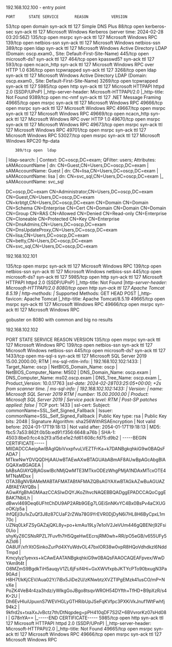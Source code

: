 192.168.102.100 - entry point
	
	PORT      STATE SERVICE       REASON          VERSION
53/tcp    open  domain        syn-ack ttl 127 Simple DNS Plus
88/tcp    open  kerberos-sec  syn-ack ttl 127 Microsoft Windows Kerberos (server time: 2024-02-28 03:20:56Z)
135/tcp   open  msrpc         syn-ack ttl 127 Microsoft Windows RPC
139/tcp   open  netbios-ssn   syn-ack ttl 127 Microsoft Windows netbios-ssn
389/tcp   open  ldap          syn-ack ttl 127 Microsoft Windows Active Directory LDAP (Domain: oscp.exam0., Site: Default-First-Site-Name)
445/tcp   open  microsoft-ds? syn-ack ttl 127
464/tcp   open  kpasswd5?     syn-ack ttl 127
593/tcp   open  ncacn_http    syn-ack ttl 127 Microsoft Windows RPC over HTTP 1.0
636/tcp   open  tcpwrapped    syn-ack ttl 127
3268/tcp  open  ldap          syn-ack ttl 127 Microsoft Windows Active Directory LDAP (Domain: oscp.exam0., Site: Default-First-Site-Name)
3269/tcp  open  tcpwrapped    syn-ack ttl 127
5985/tcp  open  http          syn-ack ttl 127 Microsoft HTTPAPI httpd 2.0 (SSDP/UPnP)
|_http-server-header: Microsoft-HTTPAPI/2.0
|_http-title: Not Found
9389/tcp  open  mc-nmf        syn-ack ttl 127 .NET Message Framing
49665/tcp open  msrpc         syn-ack ttl 127 Microsoft Windows RPC
49666/tcp open  msrpc         syn-ack ttl 127 Microsoft Windows RPC
49667/tcp open  msrpc         syn-ack ttl 127 Microsoft Windows RPC
49669/tcp open  ncacn_http    syn-ack ttl 127 Microsoft Windows RPC over HTTP 1.0
49670/tcp open  msrpc         syn-ack ttl 127 Microsoft Windows RPC
49673/tcp open  msrpc         syn-ack ttl 127 Microsoft Windows RPC
49701/tcp open  msrpc         syn-ack ttl 127 Microsoft Windows RPC
53027/tcp open  msrpc         syn-ack ttl 127 Microsoft Windows RPC20  ftp-data
	
		389/tcp open  ldap
| ldap-search: 
|   Context: DC=oscp,DC=exam; QFilter: users; Attributes: sAMAccountName
|     dn: CN=Guest,CN=Users,DC=oscp,DC=exam
|         sAMAccountName: Guest
|     dn: CN=lisa,CN=Users,DC=oscp,DC=exam
|         sAMAccountName: lisa
|     dn: CN=svc_sql,CN=Users,DC=oscp,DC=exam
|_        sAMAccountName: svc_sql

DC=oscp,DC=exam
CN=Administrator,CN=Users,DC=oscp,DC=exam
CN=Guest,CN=Users,DC=oscp,DC=exam
CN=krbtgt,CN=Users,DC=oscp,DC=exam
CN=Domain
CN=Domain
CN=Schema
CN=Enterprise
CN=Cert
CN=Domain
CN=Domain
CN=Domain
CN=Group
CN=RAS
CN=Allowed
CN=Denied
CN=Read-only
CN=Enterprise
CN=Cloneable
CN=Protected
CN=Key
CN=Enterprise
CN=DnsAdmins,CN=Users,DC=oscp,DC=exam
CN=DnsUpdateProxy,CN=Users,DC=oscp,DC=exam
CN=lisa,CN=Users,DC=oscp,DC=exam
CN=betty,CN=Users,DC=oscp,DC=exam
CN=svc_sql,CN=Users,DC=oscp,DC=exam


		
192.168.102.101

135/tcp   open  msrpc         syn-ack ttl 127 Microsoft Windows RPC
139/tcp   open  netbios-ssn   syn-ack ttl 127 Microsoft Windows netbios-ssn
445/tcp   open  microsoft-ds? syn-ack ttl 127
5985/tcp  open  http          syn-ack ttl 127 Microsoft HTTPAPI httpd 2.0 (SSDP/UPnP)
|_http-title: Not Found
|_http-server-header: Microsoft-HTTPAPI/2.0
8080/tcp  open  http          syn-ack ttl 127 Apache Tomcat 8.5.19
| http-methods: 
|_  Supported Methods: GET HEAD POST
|_http-favicon: Apache Tomcat
|_http-title: Apache Tomcat/8.5.19
49665/tcp open  msrpc         syn-ack ttl 127 Microsoft Windows RPC
49666/tcp open  msrpc         syn-ack ttl 127 Microsoft Windows RPC

gobuster on 8080 with common and big no results

192.168.102.102

PORT      STATE SERVICE       REASON          VERSION
135/tcp   open  msrpc         syn-ack ttl 127 Microsoft Windows RPC
139/tcp   open  netbios-ssn   syn-ack ttl 127 Microsoft Windows netbios-ssn
445/tcp   open  microsoft-ds? syn-ack ttl 127
1433/tcp  open  ms-sql-s      syn-ack ttl 127 Microsoft SQL Server 2019 15.00.2000.00; RTM
| ms-sql-ntlm-info: 
|   192.168.102.102:1433: 
|     Target_Name: oscp
|     NetBIOS_Domain_Name: oscp
|     NetBIOS_Computer_Name: MS02
|     DNS_Domain_Name: oscp.exam
|     DNS_Computer_Name: ms02.oscp.exam
|     DNS_Tree_Name: oscp.exam
|_    Product_Version: 10.0.17763
|_ssl-date: 2024-02-28T03:25:05+00:00; +2s from scanner time.
| ms-sql-info: 
|   192.168.102.102:1433: 
|     Version: 
|       name: Microsoft SQL Server 2019 RTM
|       number: 15.00.2000.00
|       Product: Microsoft SQL Server 2019
|       Service pack level: RTM
|       Post-SP patches applied: false
|_    TCP port: 1433
| ssl-cert: Subject: commonName=SSL_Self_Signed_Fallback
| Issuer: commonName=SSL_Self_Signed_Fallback
| Public Key type: rsa
| Public Key bits: 2048
| Signature Algorithm: sha256WithRSAEncryption
| Not valid before: 2024-01-17T19:18:13
| Not valid after:  2054-01-17T19:18:13
| MD5:   fbc5:7a53:862f:0b5b:ed91:f356:6648:a76b
| SHA-1: 4503:8be0:fcc4:b2f3:a15d:e1e2:fd61:608c:fd75:d9b2
| -----BEGIN CERTIFICATE-----
| MIIDADCCAeigAwIBAgIQbiVxxpfvuLVEZTFrKa+k7DANBgkqhkiG9w0BAQsFADA7
| MTkwNwYDVQQDHjAAUwBTAEwAXwBTAGUAbABmAF8AUwBpAGcAbgBlAGQAXwBGAGEA
| bABsAGIAYQBjAGswIBcNMjQwMTE3MTkxODEzWhgPMjA1NDAxMTcxOTE4MTNaMDsx
| OTA3BgNVBAMeMABTAFMATABfAFMAZQBsAGYAXwBTAGkAZwBuAGUAZABfAEYAYQBs
| AGwAYgBhAGMAazCCASIwDQYJKoZIhvcNAQEBBQADggEPADCCAQoCggEBAK7NbILh
| dBwvl469Deq6UFhtChDU9AP2ARb9GEg7LGEiSnNKvYC4Bx0BsPv4aCXUGoOK/p5a
| ihfQEjl3u1xZuQf3J8z87CUaF2rZWa78G9YrEVR0DjDyN6i7HL8H6ByCpxL1m70c
| UZNq0LkFZSyGAZajQKL8y+po+kmAu19Ly7e1olV2JeVUm446gQBENrj92Fsi0Uio
| shyKyZ6CSNsRPZL7Fuvfh7H5QgeHwEEcrsjRM0wh+RR/pO5eGB/v655UFy5AZld6
| OA8UF/xfrXtOSinkoZurPd4XYuWdvOL47bxIOR38w0vpR8HQoVdhdkzl6NddTmpd
| KmcyIyz1yevxs+kCAwEAATANBgkqhkiG9w0BAQsFAAOCAQEAFpvex/WwDYAm9t4t
| O8MZmS9BgdkTiH5auqyV1ZL6jFsif4Hi+GxXWVfxpbJKTYcPTo90bxugN3Pa90Ad
| H8H7f/kKjCEV/Aua02Y/7iBx5JiDe2U/zKNwbtzXVZTlPgEMzk41usCO/mP+NvXe
| PoZK4VeB4r4za3hdz/yWlkgGoJBgo8tsqvWROH54DYfth+TfHD+B9pXzR/s4K+2U
| Dh6EvHIuiUpuxnS7WEVHGLyGTHRibUpJSeFqKVfpc3PXKiVkJnuf1WtFwhfj94k2
| 9kfrd2s+txaXxJvBctz7th/DtNqpdeg+pPH410qDF7S2lZ+6BVvrorKz07sHd08I
| G78nYA==
|_-----END CERTIFICATE-----
5985/tcp  open  http          syn-ack ttl 127 Microsoft HTTPAPI httpd 2.0 (SSDP/UPnP)
|_http-server-header: Microsoft-HTTPAPI/2.0
|_http-title: Not Found
49665/tcp open  msrpc         syn-ack ttl 127 Microsoft Windows RPC
49666/tcp open  msrpc         syn-ack ttl 127 Microsoft Windows RPC

